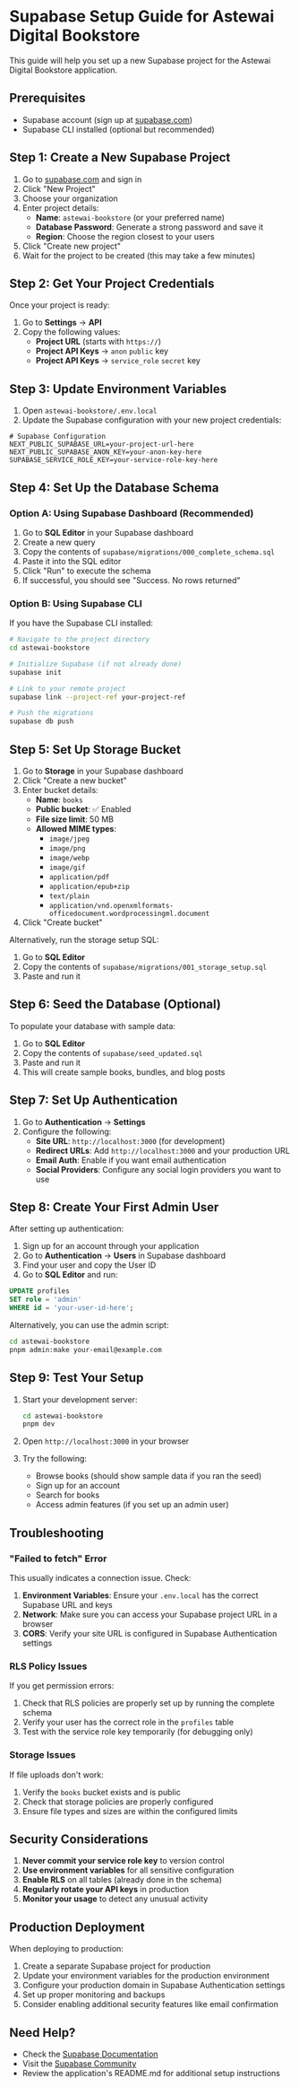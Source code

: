 # Supabase Setup Guide for Astewai Digital Bookstore

This guide will help you set up a new Supabase project for the Astewai Digital Bookstore application.

## Prerequisites

- Supabase account (sign up at [supabase.com](https://supabase.com))
- Supabase CLI installed (optional but recommended)

## Step 1: Create a New Supabase Project

1. Go to [supabase.com](https://supabase.com) and sign in
2. Click "New Project"
3. Choose your organization
4. Enter project details:
   - **Name**: `astewai-bookstore` (or your preferred name)
   - **Database Password**: Generate a strong password and save it
   - **Region**: Choose the region closest to your users
5. Click "Create new project"
6. Wait for the project to be created (this may take a few minutes)

## Step 2: Get Your Project Credentials

Once your project is ready:

1. Go to **Settings** → **API**
2. Copy the following values:
   - **Project URL** (starts with `https://`)
   - **Project API Keys** → `anon` `public` key
   - **Project API Keys** → `service_role` `secret` key

## Step 3: Update Environment Variables

1. Open `astewai-bookstore/.env.local`
2. Update the Supabase configuration with your new project credentials:

```env
# Supabase Configuration
NEXT_PUBLIC_SUPABASE_URL=your-project-url-here
NEXT_PUBLIC_SUPABASE_ANON_KEY=your-anon-key-here
SUPABASE_SERVICE_ROLE_KEY=your-service-role-key-here
```

## Step 4: Set Up the Database Schema

### Option A: Using Supabase Dashboard (Recommended)

1. Go to **SQL Editor** in your Supabase dashboard
2. Create a new query
3. Copy the contents of `supabase/migrations/000_complete_schema.sql`
4. Paste it into the SQL editor
5. Click "Run" to execute the schema
6. If successful, you should see "Success. No rows returned"

### Option B: Using Supabase CLI

If you have the Supabase CLI installed:

```bash
# Navigate to the project directory
cd astewai-bookstore

# Initialize Supabase (if not already done)
supabase init

# Link to your remote project
supabase link --project-ref your-project-ref

# Push the migrations
supabase db push
```

## Step 5: Set Up Storage Bucket

1. Go to **Storage** in your Supabase dashboard
2. Click "Create a new bucket"
3. Enter bucket details:
   - **Name**: `books`
   - **Public bucket**: ✅ Enabled
   - **File size limit**: 50 MB
   - **Allowed MIME types**: 
     - `image/jpeg`
     - `image/png`
     - `image/webp`
     - `image/gif`
     - `application/pdf`
     - `application/epub+zip`
     - `text/plain`
     - `application/vnd.openxmlformats-officedocument.wordprocessingml.document`
4. Click "Create bucket"

Alternatively, run the storage setup SQL:

1. Go to **SQL Editor**
2. Copy the contents of `supabase/migrations/001_storage_setup.sql`
3. Paste and run it

## Step 6: Seed the Database (Optional)

To populate your database with sample data:

1. Go to **SQL Editor**
2. Copy the contents of `supabase/seed_updated.sql`
3. Paste and run it
4. This will create sample books, bundles, and blog posts

## Step 7: Set Up Authentication

1. Go to **Authentication** → **Settings**
2. Configure the following:
   - **Site URL**: `http://localhost:3000` (for development)
   - **Redirect URLs**: Add `http://localhost:3000` and your production URL
   - **Email Auth**: Enable if you want email authentication
   - **Social Providers**: Configure any social login providers you want to use

## Step 8: Create Your First Admin User

After setting up authentication:

1. Sign up for an account through your application
2. Go to **Authentication** → **Users** in Supabase dashboard
3. Find your user and copy the User ID
4. Go to **SQL Editor** and run:

```sql
UPDATE profiles 
SET role = 'admin' 
WHERE id = 'your-user-id-here';
```

Alternatively, you can use the admin script:

```bash
cd astewai-bookstore
pnpm admin:make your-email@example.com
```

## Step 9: Test Your Setup

1. Start your development server:
   ```bash
   cd astewai-bookstore
   pnpm dev
   ```

2. Open `http://localhost:3000` in your browser
3. Try the following:
   - Browse books (should show sample data if you ran the seed)
   - Sign up for an account
   - Search for books
   - Access admin features (if you set up an admin user)

## Troubleshooting

### "Failed to fetch" Error

This usually indicates a connection issue. Check:

1. **Environment Variables**: Ensure your `.env.local` has the correct Supabase URL and keys
2. **Network**: Make sure you can access your Supabase project URL in a browser
3. **CORS**: Verify your site URL is configured in Supabase Authentication settings

### RLS Policy Issues

If you get permission errors:

1. Check that RLS policies are properly set up by running the complete schema
2. Verify your user has the correct role in the `profiles` table
3. Test with the service role key temporarily (for debugging only)

### Storage Issues

If file uploads don't work:

1. Verify the `books` bucket exists and is public
2. Check that storage policies are properly configured
3. Ensure file types and sizes are within the configured limits

## Security Considerations

1. **Never commit your service role key** to version control
2. **Use environment variables** for all sensitive configuration
3. **Enable RLS** on all tables (already done in the schema)
4. **Regularly rotate your API keys** in production
5. **Monitor your usage** to detect any unusual activity

## Production Deployment

When deploying to production:

1. Create a separate Supabase project for production
2. Update your environment variables for the production environment
3. Configure your production domain in Supabase Authentication settings
4. Set up proper monitoring and backups
5. Consider enabling additional security features like email confirmation

## Need Help?

- Check the [Supabase Documentation](https://supabase.com/docs)
- Visit the [Supabase Community](https://github.com/supabase/supabase/discussions)
- Review the application's README.md for additional setup instructions